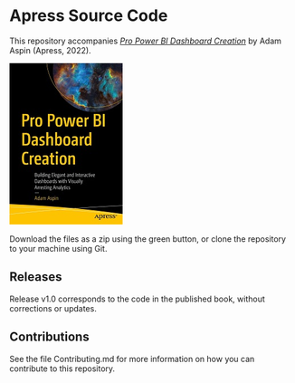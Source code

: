 # Apress Source Code

This repository accompanies [*Pro Power BI Dashboard Creation*](https://www.link.springer.com/book/10.1007/978-1-4842-8227-4) by Adam Aspin (Apress, 2022).

[comment]: #cover
![Cover image](9781484282267.jpg)

Download the files as a zip using the green button, or clone the repository to your machine using Git.

## Releases

Release v1.0 corresponds to the code in the published book, without corrections or updates.

## Contributions

See the file Contributing.md for more information on how you can contribute to this repository.